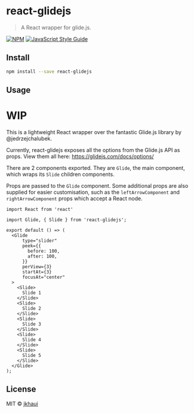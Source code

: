 # react-glidejs

> A React wrapper for glide.js.

[![NPM](https://img.shields.io/npm/v/react-glidejs.svg)](https://www.npmjs.com/package/react-glidejs) [![JavaScript Style Guide](https://img.shields.io/badge/code_style-standard-brightgreen.svg)](https://standardjs.com)

## Install

```bash
npm install --save react-glidejs
```

## Usage

# WIP

This is a lightweight React wrapper over the fantastic Glide.js library by
 @jedrzejchalubek.

Currently, react-glidejs exposes all the options from the Glide.js API as
 props. View them all here: https://glidejs.com/docs/options/

There are 2 components exported. They are `Glide`, the main component, which
 wraps its `Slide` children components.

Props are passed to the `Glide` component. Some additional props are also
 supplied for easier customisation, such as the `leftArrowComponent` and
  `rightArrowComponent` props which accept a React node.

```tsx
import React from 'react'

import Glide, { Slide } from 'react-glidejs';

export default () => (
  <Glide
      type="slider"
      peek={{
        before: 100,
        after: 100,
      }}
      perView={3}
      startAt={3}
      focusAt="center"
  >
    <Slide>
      Slide 1
    </Slide>
    <Slide>
      Slide 2
    </Slide>
    <Slide>
      Slide 3
    </Slide>
    <Slide>
      Slide 4
    </Slide>
    <Slide>
      Slide 5
    </Slide>
  </Glide>
);

```

## License

MIT © [jkhaui](https://github.com/jkhaui)
